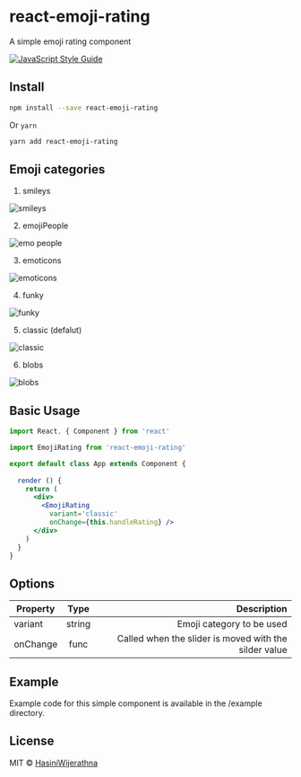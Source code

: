 # react-emoji-rating

A simple emoji rating component

 [![JavaScript Style Guide](https://img.shields.io/badge/code_style-standard-brightgreen.svg)](https://standardjs.com)

## Install

```bash
npm install --save react-emoji-rating
```
Or ```yarn```

```bash
yarn add react-emoji-rating

```
## Emoji categories

1. smileys

![smileys](https://user-images.githubusercontent.com/20472144/66248133-b10a7600-e755-11e9-91ff-24f278e588f8.gif)

2. emojiPeople

![emo people](https://user-images.githubusercontent.com/20472144/66248065-4a855800-e755-11e9-806c-ca4dcd7da7ae.gif)

3. emoticons

![emoticons](https://user-images.githubusercontent.com/20472144/66248094-7274bb80-e755-11e9-86eb-e8ea377f5dda.gif)

4. funky

![funky](https://user-images.githubusercontent.com/20472144/66248125-8d473000-e755-11e9-9209-ae6ea96c00ac.gif)

5. classic (defalut)

![classic](https://user-images.githubusercontent.com/20472144/66248061-1f026d80-e755-11e9-8a84-6068cd5b7efc.gif)

6. blobs 

  ![blobs](https://user-images.githubusercontent.com/20472144/66248017-9b488100-e754-11e9-99dd-15264c1c0e27.gif)


    

## Basic Usage

```jsx
import React, { Component } from 'react'

import EmojiRating from 'react-emoji-rating'

export default class App extends Component {
 
  render () {
    return (
      <div>
        <EmojiRating 
          variant='classic'
          onChange={this.handleRating} />
      </div>
    )
  }
}
```

## Options

| Property          | Type           | Description                              |
| ------------------|:--------------:| ----------------------------------------:|
| variant           | string         |Emoji category to be used                |
| onChange          | func           |Called when the slider is moved with the silder value|


## Example

Example code for this simple component is available in the /example directory.


## License

MIT © [HasiniWijerathna](https://github.com/HasiniWijerathna)
